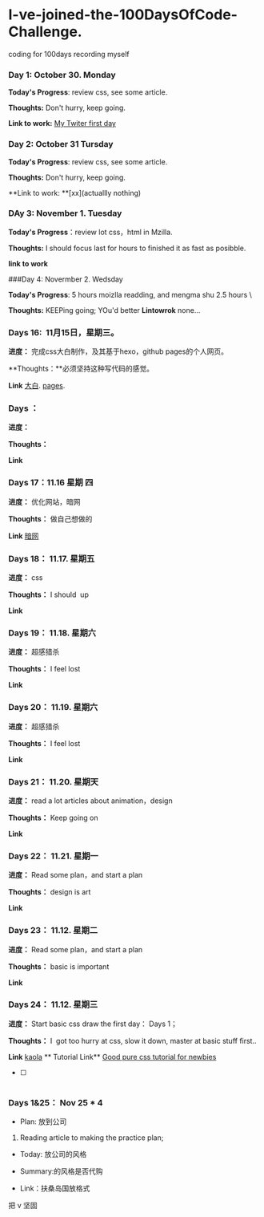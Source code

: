 # I-ve-joined-the-100DaysOfCode-Challenge.
coding for 100days recording myself
### Day 1: October 30. Monday

**Today's Progress**: review css, see some article.

**Thoughts:** Don't hurry, keep going.

**Link to work:** [My Twiter first day](https://twitter.com/healerm16)

### Day 2: October 31 Tursday

**Today's Progress**: review css, see some article.

**Thoughts:** Don't hurry, keep going.

**Link to work: **[xx](actuallly nothing)

### DAy 3: November 1. Tuesday

**Today's Progress**：review lot css，html in Mzilla.
  
**Thoughts:** I should focus last for hours to finished it as fast as posibble.
  
**link to work**

###Day 4: Novermber 2. Wedsday

**Today's Progress**: 5 hours moizlla readding, and mengma shu 2.5 hours \

**Thoughts:** KEEPing going; YOu'd better 
**Lintowrok** none...

### Days 16:  11月15日，星期三。

**进度：** 完成css大白制作，及其基于hexo，github pages的个人网页。

**Thoughts：**必须坚持这种写代码的感觉。

**Link** [大白](https://codepen.io/ArinWu/pen/wPqBNv?editors=1100). [pages](arinwu.github.io).

### Days ： 

**进度：** 

**Thoughts：**

**Link** []()

### Days 17：11.16 星期 四

**进度：** 优化网站，暗网

**Thoughts：** 做自己想做的

**Link** [暗网](https://arinwu.github.io/2017/11/16/%E5%A6%82%E4%BD%95%E8%BF%9B%E5%85%A5%E5%9C%B0%E4%B8%8B%E9%BB%91%E7%BD%91/
)
### Days 18：  11.17. 星期五

**进度：** css 

**Thoughts：** I should  up

**Link** []()

### Days 19：  11.18. 星期六

**进度：** 超感猎杀

**Thoughts：** I feel lost

**Link** []()

### Days 20：  11.19. 星期六

**进度：** 超感猎杀

**Thoughts：** I feel lost

**Link** []()

### Days 21：  11.20. 星期天

**进度：** read a lot articles about animation，design

**Thoughts：** Keep going on 

**Link** []()

### Days 22：  11.21. 星期一

**进度：** Read some plan，and start a plan

**Thoughts：** design is art

**Link** []()

### Days 23：  11.12. 星期二

**进度：** Read some plan，and start a plan

**Thoughts：** basic is important

**Link** []()


### Days 24：  11.12. 星期三

**进度：** Start basic css draw the first day： Days 1；

**Thoughts：** I  got too hurry at css, slow it down, master at basic stuff first..

**Link** [kaola](https://codepen.io/ArinWu/pen/gXedqL?editors=1100)
** Tutorial Link** [Good pure css tutorial for newbies ](https://medium.com/coding-artist/a-beginners-guide-to-pure-css-images-ef9a5d069dd2)

- [ ] #
### Days 1&25： Nov 25 * 4
- Plan: 放到公司
1. Reading article to making the practice plan;

- Today: 放公司的风格

- Summary:的风格是否代购

- Link：扶桑岛国放格式

把 v 坚固
